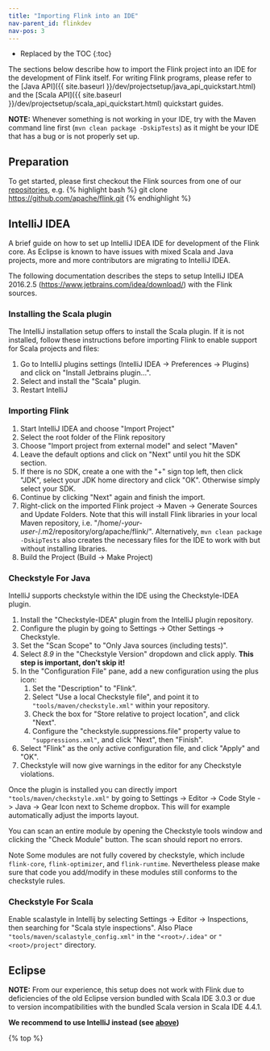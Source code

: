 ```yaml
---
title: "Importing Flink into an IDE"
nav-parent_id: flinkdev
nav-pos: 3
---
```

<!--
Licensed to the Apache Software Foundation (ASF) under one
or more contributor license agreements.  See the NOTICE file
distributed with this work for additional information
regarding copyright ownership.  The ASF licenses this file
to you under the Apache License, Version 2.0 (the
"License"); you may not use this file except in compliance
with the License.  You may obtain a copy of the License at

  http://www.apache.org/licenses/LICENSE-2.0

Unless required by applicable law or agreed to in writing,
software distributed under the License is distributed on an
"AS IS" BASIS, WITHOUT WARRANTIES OR CONDITIONS OF ANY
KIND, either express or implied.  See the License for the
specific language governing permissions and limitations
under the License.
-->

* Replaced by the TOC {:toc}

The sections below describe how to import the Flink project into an IDE for the development of Flink itself. For writing Flink programs, please refer to the [Java API]({{ site.baseurl }}/dev/projectsetup/java_api_quickstart.html) and the [Scala API]({{ site.baseurl }}/dev/projectsetup/scala_api_quickstart.html) quickstart guides.

**NOTE:** Whenever something is not working in your IDE, try with the Maven command line first (`mvn clean package -DskipTests`) as it might be your IDE that has a bug or is not properly set up.

## Preparation

To get started, please first checkout the Flink sources from one of our [repositories](https://flink.apache.org/community.html#source-code), e.g. {% highlight bash %} git clone https://github.com/apache/flink.git {% endhighlight %}

## IntelliJ IDEA

A brief guide on how to set up IntelliJ IDEA IDE for development of the Flink core. As Eclipse is known to have issues with mixed Scala and Java projects, more and more contributors are migrating to IntelliJ IDEA.

The following documentation describes the steps to setup IntelliJ IDEA 2016.2.5 (<https://www.jetbrains.com/idea/download/>) with the Flink sources.

### Installing the Scala plugin

The IntelliJ installation setup offers to install the Scala plugin. If it is not installed, follow these instructions before importing Flink to enable support for Scala projects and files:

1. Go to IntelliJ plugins settings (IntelliJ IDEA -> Preferences -> Plugins) and click on "Install Jetbrains plugin...".
2. Select and install the "Scala" plugin.
3. Restart IntelliJ

### Importing Flink

1. Start IntelliJ IDEA and choose "Import Project"
2. Select the root folder of the Flink repository
3. Choose "Import project from external model" and select "Maven"
4. Leave the default options and click on "Next" until you hit the SDK section.
5. If there is no SDK, create a one with the "+" sign top left, then click "JDK", select your JDK home directory and click "OK". Otherwise simply select your SDK.
6. Continue by clicking "Next" again and finish the import.
7. Right-click on the imported Flink project -> Maven -> Generate Sources and Update Folders. Note that this will install Flink libraries in your local Maven repository, i.e. "/home/*-your-user-*/.m2/repository/org/apache/flink/". Alternatively, `mvn clean package -DskipTests` also creates the necessary files for the IDE to work with but without installing libraries.
8. Build the Project (Build -> Make Project)

### Checkstyle For Java

IntelliJ supports checkstyle within the IDE using the Checkstyle-IDEA plugin.

1. Install the "Checkstyle-IDEA" plugin from the IntelliJ plugin repository.
2. Configure the plugin by going to Settings -> Other Settings -> Checkstyle.
3. Set the "Scan Scope" to "Only Java sources (including tests)".
4. Select *8.9* in the "Checkstyle Version" dropdown and click apply. **This step is important, don't skip it!**
5. In the "Configuration File" pane, add a new configuration using the plus icon: 
    1. Set the "Description" to "Flink".
    2. Select "Use a local Checkstyle file", and point it to `"tools/maven/checkstyle.xml"` within your repository.
    3. Check the box for "Store relative to project location", and click "Next".
    4. Configure the "checkstyle.suppressions.file" property value to `"suppressions.xml"`, and click "Next", then "Finish".
6. Select "Flink" as the only active configuration file, and click "Apply" and "OK".
7. Checkstyle will now give warnings in the editor for any Checkstyle violations.

Once the plugin is installed you can directly import `"tools/maven/checkstyle.xml"` by going to Settings -> Editor -> Code Style -> Java -> Gear Icon next to Scheme dropbox. This will for example automatically adjust the imports layout.

You can scan an entire module by opening the Checkstyle tools window and clicking the "Check Module" button. The scan should report no errors.

<span class="label label-info">Note</span> Some modules are not fully covered by checkstyle, which include `flink-core`, `flink-optimizer`, and `flink-runtime`. Nevertheless please make sure that code you add/modify in these modules still conforms to the checkstyle rules.

### Checkstyle For Scala

Enable scalastyle in Intellij by selecting Settings -> Editor -> Inspections, then searching for "Scala style inspections". Also Place `"tools/maven/scalastyle_config.xml"` in the `"<root>/.idea"` or `"<root>/project"` directory.

## Eclipse

**NOTE:** From our experience, this setup does not work with Flink due to deficiencies of the old Eclipse version bundled with Scala IDE 3.0.3 or due to version incompatibilities with the bundled Scala version in Scala IDE 4.4.1.

**We recommend to use IntelliJ instead (see [above](#intellij-idea))**

{% top %}